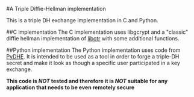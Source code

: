 #A Triple Diffie-Hellman implementation

This is a triple DH exchange implementation in C and Python.

##C implementation
The C implementation uses libgcrypt and a "classic" diffie hellman implementation
of [libotr](https://otr.cypherpunks.ca/) with some additional functions.

##Python implementation
The Python implementation uses code from [PyDHE](https://github.com/lowazo/pyDHE).
It is intended to be used as a tool in order to forge a triple-DH secret and
make it look as though a specific user participated in a key exchange.


**This code is *NOT* tested and therefore it is *NOT* suitable for any application
that needs to be even remotely secure**
